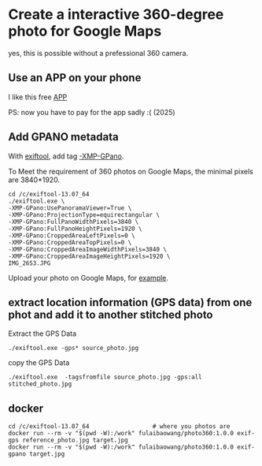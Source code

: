 # Create a interactive 360-degree photo for Google Maps

yes, this is possible without a prefessional 360 camera.

## Use an APP on your phone 
I like this free [APP](https://apps.apple.com/us/app/360-photo-cam/id6470239030)

PS: now you have to pay for the app sadly :( (2025)

## Add GPANO metadata 
With [exiftool](https://exiftool.org/), add tag [-XMP-GPano](https://stackoverflow.com/questions/44405720/how-to-add-mandatory-google-photo-sphere-xmp-metadata-to-an-equirectangular360).

To Meet the requirement of 360 photos on Google Maps, the minimal pixels are 3840*1920.

```
cd /c/exiftool-13.07_64
./exiftool.exe \
-XMP-GPano:UsePanoramaViewer=True \
-XMP-GPano:ProjectionType=equirectangular \
-XMP-GPano:FullPanoWidthPixels=3840 \
-XMP-GPano:FullPanoHeightPixels=1920 \
-XMP-GPano:CroppedAreaLeftPixels=0 \
-XMP-GPano:CroppedAreaTopPixels=0 \
-XMP-GPano:CroppedAreaImageWidthPixels=3840 \
-XMP-GPano:CroppedAreaImageHeightPixels=1920 \
IMG_2653.JPG
```

Upload your photo on Google Maps, for [example](https://maps.app.goo.gl/wStYu4SGfLbsmMB98).

## extract location information (GPS data) from one phot and add it to another stitched photo 

Extract the GPS Data
```
./exiftool.exe -gps* source_photo.jpg
```

copy the GPS Data
```
./exiftool.exe  -tagsfromfile source_photo.jpg -gps:all stitched_photo.jpg
```

## docker
``` 
cd /c/exiftool-13.07_64                  # where you photos are 
docker run --rm -v "$(pwd -W):/work" fulaibaowang/photo360:1.0.0 exif-gps reference_photo.jpg target.jpg
docker run --rm -v "$(pwd -W):/work" fulaibaowang/photo360:1.0.0 exif-gpano target.jpg
```
